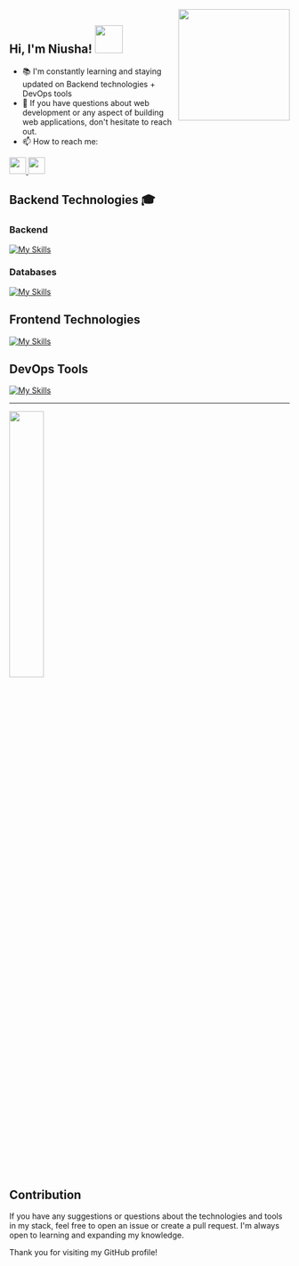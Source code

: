 <img align='right' src='https://camo.githubusercontent.com/1dffb6a6ad27bc1d0ae25d7e699f69aab8f5352f241770daf62efc1b436c70df/68747470733a2f2f6d656469612e67697068792e636f6d2f6d656469612f6965796c397a6d436a4f3462347436716f592f67697068792e676966' width='200"'>


<h2> Hi, I'm Niusha! <img src="https://media.giphy.com/media/mGcNjsfWAjY5AEZNw6/giphy.gif" width="50"></h2>

- 📚 I'm constantly learning and staying updated on Backend technologies + DevOps tools
- 💬 If you have questions about web development or any aspect of building web applications, don't hesitate to reach out.
- 📫 How to reach me:
  
 <a href="https://www.linkedin.com/in/niusha-yousefi-90b495173" target="_blank">
  <img src="https://img.icons8.com/fluent/48/000000/linkedin.png" width="30" height="30" />
 </a>

 
 <a href="https://mail.google.com/mail/u/0/?fs=1&to=niushayousefi73@gmail.com&tf=cm" target="_blank">
   <img src="https://static.wikia.nocookie.net/google/images/7/72/Logo-gmail.png/revision/latest?cb=20201214214241" width="30" height="30"/>
 </a>


## Backend Technologies 🎓

### Backend
[![My Skills](https://skillicons.dev/icons?i=php,laravel,js,nodejs,express,go)](https://skillicons.dev)

### Databases
[![My Skills](https://skillicons.dev/icons?i=mysql,mongodb)](https://skillicons.dev)

## Frontend Technologies

[![My Skills](https://skillicons.dev/icons?i=js,jquery,vue,bootstrap)](https://skillicons.dev)

## DevOps Tools
[![My Skills](https://skillicons.dev/icons?i=docker,kubernetes,terraform)](https://skillicons.dev)

---

<img src="https://github-readme-stats.vercel.app/api/top-langs/?username=niushay&layout=compact&theme=tokyonight&hide_border=true" width="35%" >

## Contribution

If you have any suggestions or questions about the technologies and tools in my stack, feel free to open an issue or create a pull request. I'm always open to learning and expanding my knowledge.

Thank you for visiting my GitHub profile!


